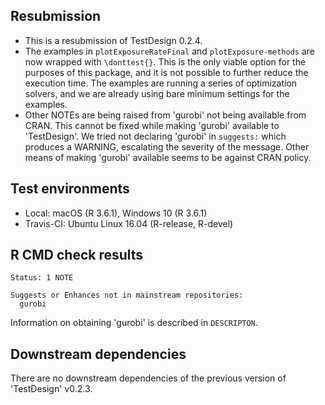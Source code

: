 ## Resubmission

* This is a resubmission of TestDesign 0.2.4.
* The examples in `plotExposureRateFinal` and `plotExposure-methods` are now wrapped with `\donttest{}`. This is the only viable option for the purposes of this package, and it is not possible to further reduce the execution time. The examples are running a series of optimization solvers, and we are already using bare minimum settings for the examples.
* Other NOTEs are being raised from 'gurobi' not being available from CRAN. This cannot be fixed while making 'gurobi' available to 'TestDesign'. We tried not declaring 'gurobi' in `suggests:` which produces a WARNING, escalating the severity of the message. Other means of making 'gurobi' available seems to be against CRAN policy.

## Test environments

* Local: macOS (R 3.6.1), Windows 10 (R 3.6.1)
* Travis-CI: Ubuntu Linux 16.04 (R-release, R-devel)


## R CMD check results

```
Status: 1 NOTE

Suggests or Enhances not in mainstream repositories:
  gurobi
```

Information on obtaining 'gurobi' is described in `DESCRIPTON`.


## Downstream dependencies

There are no downstream dependencies of the previous version of 'TestDesign' v0.2.3.
